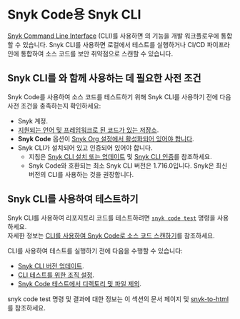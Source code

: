 # Snyk Code용 Snyk CLI

[Snyk Command Line Interface](../../) (CLI)를 사용하면 의 기능을 개발 워크플로우에 통합할 수 있습니다. Snyk CLI를 사용하면 로컬에서 테스트를 실행하거나 CI/CD 파이프라인에 통합하여 소스 코드를 보안 취약점으로 스캔할 수 있습니다.

## Snyk CLI를 와 함께 사용하는 데 필요한 사전 조건

Snyk Code를 사용하여 소스 코드를 테스트하기 위해 Snyk CLI를 사용하기 전에 다음 사전 조건을 충족하는지 확인하세요:

* Snyk 계정.
* [지원되는 언어 및 프레임워크로 된 코드가 있는 저장소](../../../supported-languages-package-managers-and-frameworks/).
* **Snyk Code** 옵션이 [Snyk Org 설정에서 활성화되어 있어야 합니다](../../../scan-with-snyk/snyk-code/configure-snyk-code.md).
* Snyk CLI가 설치되어 있고 인증되어 있어야 합니다.
  * 지침은 [Snyk CLI 설치 또는 업데이트](../../install-or-update-the-snyk-cli/) 및 [Snyk CLI 인증](../../authenticate-to-use-the-cli.md)를 참조하세요.
  * Snyk Code와 호환되는 최소 Snyk CLI 버전은 1.716.0입니다. Snyk은 최신 버전의 CLI를 사용하는 것을 권장합니다.

## Snyk CLI를 사용하여 테스트하기

Snyk CLI를 사용하여 리포지토리 코드를 테스트하려면 [`snyk code test`](../../commands/code-test.md) 명령을 사용하세요.\
자세한 정보는 [CLI를 사용하여 Snyk Code로 소스 코드 스캔하기](scan-source-code-with-snyk-code-using-the-cli.md)를 참조하세요.

CLI를 사용하여 테스트를 실행하기 전에 다음을 수행할 수 있습니다:

* [Snyk CLI 버전 업데이트](../../install-or-update-the-snyk-cli/).
* [CLI 테스트를 위한 조직 설정](set-the-snyk-organization-for-the-cli-tests.md).
* [Snyk Code 테스트에서 디렉토리 및 파일 제외](exclude-directories-and-files-from-snyk-code-cli-tests.md).

snyk code test 명령 및 결과에 대한 정보는 이 섹션의 문서 페이지 및 [snyk-to-html](../cli-tools/snyk-to-html.md)를 참조하세요.
